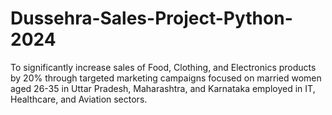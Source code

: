 # Dussehra-Sales-Project-Python-2024
To significantly increase sales of Food, Clothing, and Electronics products by 20% through targeted marketing campaigns focused on married women aged 26-35 in Uttar Pradesh, Maharashtra, and Karnataka employed in IT, Healthcare, and Aviation sectors.

